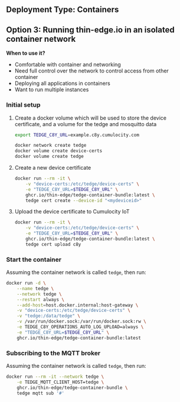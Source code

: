 ## Deployment Type: Containers

## Option 3: Running thin-edge.io in an isolated container network

**When to use it?**

* Comfortable with container and networking
* Need full control over the network to control access from other container
* Deploying all applications in containers
* Want to run multiple instances


### Initial setup

1. Create a docker volume which will be used to store the device certificate, and a volume for the tedge and mosquitto data

    ```sh
    export TEDGE_C8Y_URL=example.c8y.cumulocity.com

    docker network create tedge
    docker volume create device-certs
    docker volume create tedge
    ```

2. Create a new device certificate

    ```sh
    docker run --rm -it \
        -v "device-certs:/etc/tedge/device-certs" \
        -e "TEDGE_C8Y_URL=$TEDGE_C8Y_URL" \
        ghcr.io/thin-edge/tedge-container-bundle:latest \
        tedge cert create --device-id "<mydeviceid>"
    ```

3. Upload the device certificate to Cumulocity IoT

    ```sh
    docker run --rm -it \
        -v "device-certs:/etc/tedge/device-certs" \
        -e "TEDGE_C8Y_URL=$TEDGE_C8Y_URL" \
        ghcr.io/thin-edge/tedge-container-bundle:latest \
        tedge cert upload c8y
    ```

### Start the container

Assuming the container network is called `tedge`, then run:

```sh
docker run -d \
    --name tedge \
    --network tedge \
    --restart always \
    --add-host=host.docker.internal:host-gateway \
    -v "device-certs:/etc/tedge/device-certs" \
    -v "tedge:/data/tedge" \
    -v /var/run/docker.sock:/var/run/docker.sock:rw \
    -e TEDGE_C8Y_OPERATIONS_AUTO_LOG_UPLOAD=always \
    -e "TEDGE_C8Y_URL=$TEDGE_C8Y_URL" \
    ghcr.io/thin-edge/tedge-container-bundle:latest
```

### Subscribing to the MQTT broker

Assuming the container network is called `tedge`, then run:

```sh
docker run --rm -it --network tedge \
    -e TEDGE_MQTT_CLIENT_HOST=tedge \
    ghcr.io/thin-edge/tedge-container-bundle \
    tedge mqtt sub '#'
```
